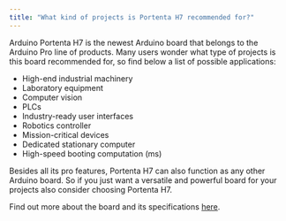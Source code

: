 ```yaml
---
title: "What kind of projects is Portenta H7 recommended for?"
---
```


Arduino Portenta H7 is the newest Arduino board that belongs to the Arduino Pro line of products. Many users wonder what type of projects is this board recommended for, so find below a list of possible applications:

* High-end industrial machinery
* Laboratory equipment
* Computer vision
* PLCs
* Industry-ready user interfaces
* Robotics controller
* Mission-critical devices
* Dedicated stationary computer
* High-speed booting computation (ms)

Besides all its pro features, Portenta H7 can also function as any other Arduino board. So if you just want a versatile and powerful board for your projects also consider choosing Portenta H7.

Find out more about the board and its specifications [here](https://store.arduino.cc/portenta-h7).
